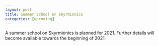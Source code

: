 ```yaml
---
layout: post
title: Summer School on Skyrmionics
categories: [upcoming]
---
```


A summer school on Skyrmionics is planned for 2021. Further details will become available towards the beginning of 2021.

